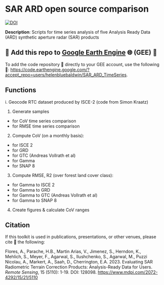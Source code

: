 # SAR ARD open source comparison
[![DOI](https://img.shields.io/badge/DOI-FAB70C.svg?style=for-the-badge&logo=DOI&logoColor=black)](https://www.mdpi.com/2072-4292/15/21/5110)

**Description**: Scripts for time series analysis of five Analysis Ready Data (ARD) synthetic aperture radar (SAR) products 

## 📢 Add this repo to [Google Earth Engine](https://code.earthengine.google.com/) 🌐 (GEE) 📢
To add the code repository 💾 directly to your GEE account, use the following 🔗: https://code.earthengine.google.com/?accept_repo=users/helenbluebaldwin/SAR_ARD_TimeSeries.

## Functions
i. Geocode RTC dataset produced by ISCE-2 (code from Simon Kraatz)

1. Generate samples 
- for CoV time series comparison
- for RMSE time series comparison
2. Compute CoV (on a monthly basis):
- for ISCE 2
- for GRD
- for GTC (Andreas Vollrath et al)
- for Gamma
- for SNAP 8
3. Compute RMSE, R2 (over forest land cover class):
- for Gamma to ISCE 2
- for Gamma to GRD
- for Gamma to GTC (Andreas Vollrath et al)
- for Gamma to SNAP 8
4. Create figures & calculate CoV ranges

## Citation

If this toolkit is used in publications, presentations, or other venues, please cite 📝 the following:

Flores, A., Parache, H.B., Martin Arias, V., Jimenez, S., Herndon, K., Mehlich, S., Meyer, F., Agarwal, S., Ilushchenko, S., Agarwal, M., Puzzi Nicolau, A., Markert, A., Saah, D., Cherrington, E.A. 2023. Evaluating SAR Radiometric Terrain Correction Products: Analysis-Ready Data for Users. *Remote Sensing*, 15 (5110): 1-19. DOI: 128098. https://www.mdpi.com/2072-4292/15/21/5110
